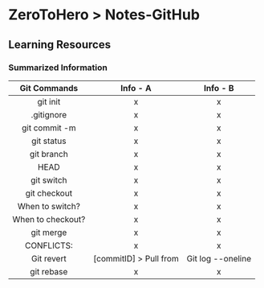 # ZeroToHero > Notes-GitHub
## Learning Resources

### Summarized Information


| Git Commands    | Info - A    | Info - B   |
|:------------------:|:----------:|:----------:|
| git init          | x | x |
| .gitignore        | x | x |
| git commit -m     | x | x |
| git status        | x | x |
| git branch        | x | x |
| HEAD              | x | x |
| git switch        | x | x |
| git checkout      | x | x |
| When to switch?   | x | x |
| When to checkout? | x | x |
| git merge         | x | x |
| CONFLICTS:        | x | x |
| Git revert        | [commitID] > Pull from | Git log --oneline |
| git rebase        | x | x |
